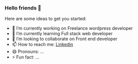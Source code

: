 ### Hello friends 👋

Here are some ideas to get you started:

- 🔭 I’m currently working on Freelance wordpress developer
- 🌱 I’m currently learning Full stack web developer
- 👯 I’m looking to collaborate on Front end developer
- 📫 How to reach me: <a href="https://www.linkedin.com/in/wuttichai-pimsawad-208359154/">Linkedin</a>
- 😄 Pronouns: ...
- ⚡ Fun fact: ...

